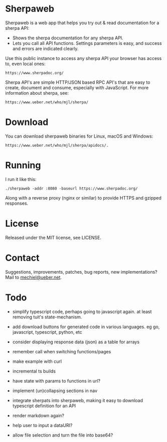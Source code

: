 # Sherpaweb

Sherpaweb is a web app that helps you try out & read documentation for a sherpa API:

- Shows the sherpa documentation for any sherpa API.
- Lets you call all API functions. Settings parameters is easy, and success and errors are indicated clearly.

Use this public instance to access any sherpa API your browser has
access to, even local ones:

	https://www.sherpadoc.org/

Sherpa API's are simple HTTP/JSON based RPC API's that are easy to
create, document and consume, especially with JavaScript.  For more
information about sherpa, see:

	https://www.ueber.net/who/mjl/sherpa/


# Download

You can download sherpaweb binaries for Linux, macOS and Windows:

	https://www.ueber.net/who/mjl/sherpa/apidocs/.


# Running

I run it like this:

	./sherpaweb -addr :8080 -baseurl https://www.sherpadoc.org/

Along with a reverse proxy (nginx or similar) to provide HTTPS and gzipped responses.


# License

Released under the MIT license, see LICENSE.


# Contact

Suggestions, improvements, patches, bug reports, new implementations?
Mail to mechiel@ueber.net.


# Todo

- simplify typescript code, perhaps going to javascript again. at least removing tuit's state-mechanism.
- add download buttons for generated code in various languages. eg go, javascript, typescript, python, etc
- consider displaying response data (json) as a table for arrays
- remember call when switching functions/pages
- make example with curl
- incremental ts builds
- have state with params to functions in url?

- implement (un)collapsing sections in nav
- integrate sherpats into sherpaweb, making it easy to download typescript definition for an API
- render markdown again?
- help user to input a dataURI?
- allow file selection and turn the file into base64?
